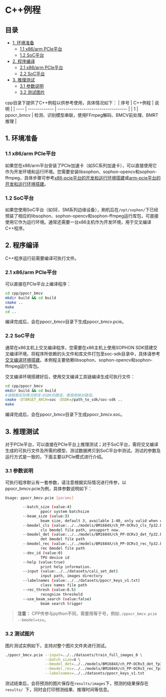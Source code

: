 # C++例程

## 目录

* [1. 环境准备](#1-环境准备)
    * [1.1 x86/arm PCIe平台](#11-x86arm-pcie平台)
    * [1.2 SoC平台](#12-soc平台)
* [2. 程序编译](#2-程序编译)
    * [2.1 x86/arm PCIe平台](#21-x86arm-pcie平台)
    * [2.2 SoC平台](#22-soc平台)
* [3. 推理测试](#3-推理测试)
    * [3.1 参数说明](#31-参数说明)
    * [3.2 测试图片](#32-测试图片)

cpp目录下提供了C++例程以供参考使用，具体情况如下：
| 序号  | C++例程      | 说明                                 |
| ---- | ------------- | -----------------------------------  |
| 1    | ppocr_bmcv   | 检测、识别模型串联，使用FFmpeg解码、BMCV前处理、BMRT推理   |

## 1. 环境准备
### 1.1 x86/arm PCIe平台
如果您在x86/arm平台安装了PCIe加速卡（如SC系列加速卡），可以直接使用它作为开发环境和运行环境。您需要安装libsophon、sophon-opencv和sophon-ffmpeg，具体步骤可参考[x86-pcie平台的开发和运行环境搭建](../../../docs/Environment_Install_Guide.md#3-x86-pcie平台的开发和运行环境搭建)或[arm-pcie平台的开发和运行环境搭建](../../../docs/Environment_Install_Guide.md#5-arm-pcie平台的开发和运行环境搭建)。

### 1.2 SoC平台
如果您使用SoC平台（如SE、SM系列边缘设备），刷机后在`/opt/sophon/`下已经预装了相应的libsophon、sophon-opencv和sophon-ffmpeg运行库包，可直接使用它作为运行环境。通常还需要一台x86主机作为开发环境，用于交叉编译C++程序。


## 2. 程序编译
C++程序运行前需要编译可执行文件。
### 2.1 x86/arm PCIe平台
可以直接在PCIe平台上编译程序：
```bash
cd cpp/ppocr_bmcv
mkdir build && cd build
cmake .. 
make
cd ..
```
编译完成后，会在ppocr_bmcv目录下生成ppocr_bmcv.pcie。

### 2.2 SoC平台
通常在x86主机上交叉编译程序，您需要在x86主机上使用SOPHON SDK搭建交叉编译环境，将程序所依赖的头文件和库文件打包至soc-sdk目录中，具体请参考[交叉编译环境搭建](../../../docs/Environment_Install_Guide.md#41-交叉编译环境搭建)。本例程主要依赖libsophon、sophon-opencv和sophon-ffmpeg运行库包。

交叉编译环境搭建好后，使用交叉编译工具链编译生成可执行文件：
```bash
cd cpp/ppocr_bmcv
mkdir build && cd build
#请根据实际情况修改-DSDK的路径，需使用绝对路径。
cmake -DTARGET_ARCH=soc -DSDK=/path_to_sdk/soc-sdk ..  
make
```
编译完成后，会在ppocr_bmcv目录下生成ppocr_bmcv.soc。

## 3. 推理测试
对于PCIe平台，可以直接在PCIe平台上推理测试；对于SoC平台，需将交叉编译生成的可执行文件及所需的模型、测试数据拷贝到SoC平台中测试。测试的参数及运行方式是一致的，下面主要以PCIe模式进行介绍。

### 3.1 参数说明
可执行程序默认有一套参数，请注意根据实际情况进行传参，以ppocr_bmcv.pcie为例，具体参数说明如下：
```bash
Usage: ppocr_bmcv.pcie [params] 

        --batch_size (value:4)
                ppocr system batchsize
        --beam_size (value:3)
                beam size, default 3, available 1-40, only valid when using beam search
        --bmodel_cls (value:../../models/BM1684X/ch_PP-OCRv3_cls_fp32.bmodel)
                cls bmodel file path, unsupport now.
        --bmodel_det (value:../../models/BM1684X/ch_PP-OCRv3_det_fp32.bmodel)
                det bmodel file path
        --bmodel_rec (value:../../models/BM1684X/ch_PP-OCRv3_rec_fp32.bmodel)
                rec bmodel file path
        --dev_id (value:0)
                TPU device id
        --help (value:true)
                print help information.
        --input (value:../../datasets/cali_set_det)
                input path, images directory
        --labelnames (value:../../datasets/ppocr_keys_v1.txt)
                class names file path
        --rec_thresh (value:0.5)
                recognize threshold
        --use_beam_search (value:false)
                beam search trigger
```
> **注意：** CPP传参与python不同，需要用等于号，例如`./ppocr_bmcv.pcie --bmodel=xxx`。

### 3.2 测试图片
图片测试实例如下，支持对整个图片文件夹进行测试。
```bash
./ppocr_bmcv.pcie --input=../../datasets/train_full_images_0 \
                  --batch_size=4 \
                  --bmodel_det=../../models/BM1684X/ch_PP-OCRv3_det_fp32.bmodel \
                  --bmodel_rec=../../models/BM1684X/ch_PP-OCRv3_rec_fp32.bmodel \
                  --labelnames=../../datasets/ppocr_keys_v1.txt
```
测试结束后，会将预测的图片保存在`results/images`下，预测的结果保存在`results/ `下，同时会打印预测结果、推理时间等信息。
